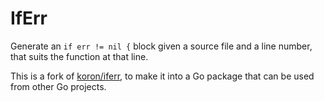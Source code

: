# IfErr

Generate an `if err != nil {` block given a source file and a line number, that suits the function at that line.

This is a fork of [koron/iferr](https://github.com/koron/iferr), to make it into a Go package that can be used from other Go projects.
